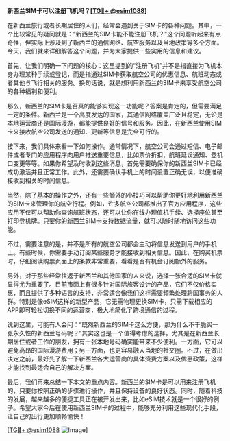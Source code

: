 **新西兰SIM卡可以注册飞机吗？[[TG💪+ @esim1088](https://t.me/s/esim1088)]**

在新西兰旅行或者长期居住的人们，经常会遇到关于SIM卡的各种问题。其中，一个比较常见的疑问就是：“新西兰的SIM卡能不能注册飞机？”这个问题听起来有点奇怪，但实际上涉及到了新西兰的通信网络、航空服务以及当地政策等多个方面。今天，我们就来详细解答这个问题，并为大家提供一些实用的信息和建议。

首先，让我们明确一下问题的核心：这里提到的“注册飞机”并不是指直接为飞机本身办理某种手续或登记，而是指通过SIM卡获取航空公司的优惠信息、航班动态或者其他与飞行相关的服务。换句话说，就是想利用新西兰的SIM卡来享受航空公司的各种福利和便利。

那么，新西兰的SIM卡是否真的能够实现这一功能呢？答案是肯定的，但需要满足一定的条件。新西兰是一个高度发达的国家，其通信网络覆盖广泛且稳定，无论是本地运营商还是国际漫游，都能提供良好的信号和服务。因此，在新西兰使用SIM卡来接收航空公司发送的通知、更新等信息是完全可行的。

接下来，我们具体来看一下如何操作。通常情况下，航空公司会通过短信、电子邮件或者专门的应用程序向用户推送重要信息，比如票价折扣、航班延误通知、登机口变更等等。如果你希望及时收到这些消息，首先需要确保你的新西兰SIM卡已经成功激活并且正常工作。此外，还需要确认手机上的时间设置正确无误，以便准确接收到相关的时间信息。

当然，除了基本的操作之外，还有一些额外的小技巧可以帮助你更好地利用新西兰的SIM卡来管理你的航空行程。例如，许多航空公司都推出了官方应用程序，这些应用不仅可以帮助你查询航班状态，还可以让你在线办理值机手续、选择座位甚至打印登机牌。只要你的新西兰SIM卡支持数据流量，就可以随时随地访问这些功能。

不过，需要注意的是，并不是所有的航空公司都会主动将信息发送到用户的手机上。有些时候，你需要手动订阅某些服务才能接收到相关信息。因此，在购买机票时，仔细阅读购票页面上的条款非常重要，看看是否有机会订阅额外的服务。

另外，对于那些经常往返于新西兰和其他国家的人来说，选择一张合适的SIM卡就显得尤为重要了。目前市面上有很多针对国际旅客设计的产品，它们不仅价格实惠，而且提供了多种语言的支持，非常适合像我们这样需要频繁处理跨国事务的人群。特别是像eSIM这样的新型产品，它无需物理更换SIM卡，只需下载相应的APP即可轻松切换不同的运营商，极大地简化了跨境通信的过程。

说到这里，可能有人会问：“既然新西兰的SIM卡这么方便，那为什么不干脆买一张永久性的新西兰号码呢？”其实这也是一个值得考虑的选择。尤其是在新西兰长期居住或者工作的朋友，拥有一张本地号码确实能带来不少便利。一方面，它可以避免高昂的国际漫游费用；另一方面，也更容易融入当地的社交圈。不过，在做出决定之前，最好先了解一下新西兰各大运营商的具体资费方案以及优惠政策，这样才能找到最适合自己的解决方案。

最后，我们再来总结一下本文的重点内容。新西兰的SIM卡是可以用来注册飞机的，只要你按照正确的步骤进行操作，并且保持设备的良好状态。同时，随着科技的发展，越来越多的便捷工具正在被开发出来，比如eSIM技术就是一个很好的例子。希望大家今后在使用新西兰SIM卡的过程中，能够充分利用这些现代化手段，让自己的出行更加顺畅愉快！

[[TG💪+ @esim1088](https://t.me/s/esim1088) ![Image](https://i.postimg.cc/4NQfJmqS/Snipaste-2025-05-13-00-14-12.png)]